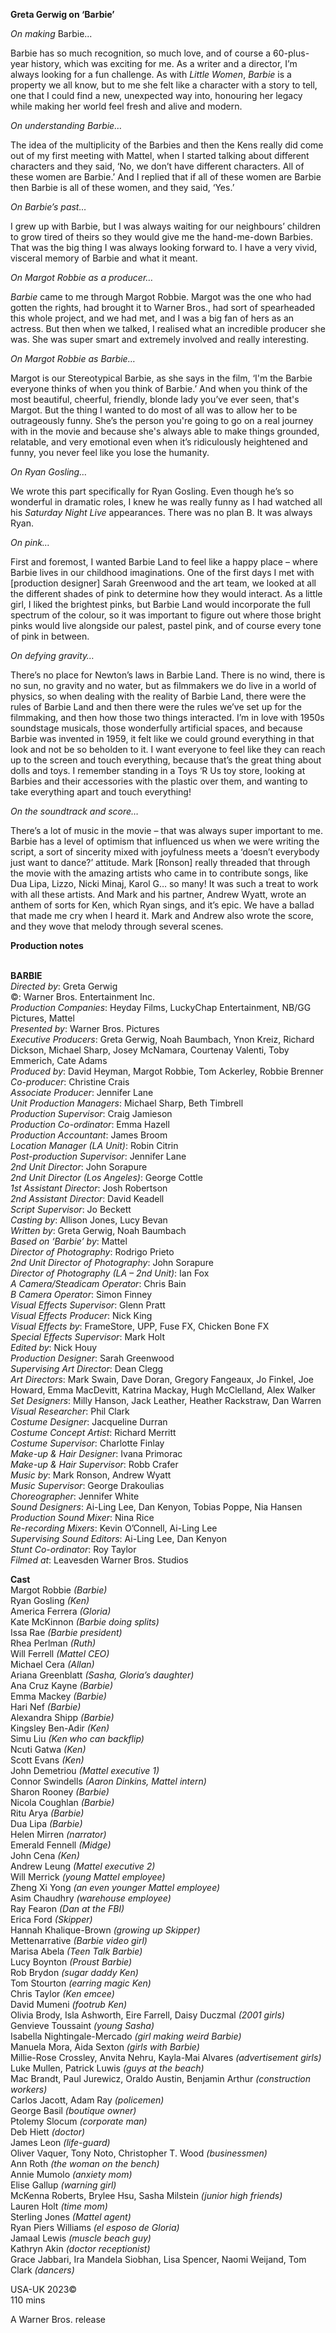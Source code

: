

**Greta Gerwig on ‘Barbie’**

_On making_ Barbie...

Barbie has so much recognition, so much love, and of course a 60-plus-year history, which was exciting for me. As a writer and a director, I’m always looking for a fun challenge. As with _Little Women_, _Barbie_ is a property we all know, but to me she felt like a character with a story to tell, one that I could find a new, unexpected way into, honouring her legacy while making her world feel fresh and alive and modern.

_On understanding Barbie…_

The idea of the multiplicity of the Barbies and then the Kens really did come out of my first meeting with Mattel, when I started talking about different characters and they said, ‘No, we don’t have different characters. All of these women are Barbie.’ And I replied that if all of these women are Barbie then Barbie is all of these women, and they said, ‘Yes.’

_On Barbie’s past…_

I grew up with Barbie, but I was always waiting for our neighbours’ children to grow tired of theirs so they would give me the hand-me-down Barbies. That was the big thing I was always looking forward to. I have a very vivid, visceral memory of Barbie and what it meant.

_On Margot Robbie as a producer…_

_Barbie_ came to me through Margot Robbie. Margot was the one who had gotten the rights, had brought it to Warner Bros., had sort of spearheaded this whole project, and we had met, and I was a big fan of hers as an actress. But then when we talked, I realised what an incredible producer she was. She was super smart and extremely involved and really interesting.

_On Margot Robbie as Barbie…_

Margot is our Stereotypical Barbie, as she says in the film, ‘I'm the Barbie everyone thinks of when you think of Barbie.’ And when you think of the most beautiful, cheerful, friendly, blonde lady you’ve ever seen, that's Margot. But the thing I wanted to do most of all was to allow her to be outrageously funny. She’s the person you're going to go on a real journey with in the movie and because she's always able to make things grounded, relatable, and very emotional even when it’s ridiculously heightened and funny, you never feel like you lose the humanity.

_On Ryan Gosling…_

We wrote this part specifically for Ryan Gosling. Even though he’s so wonderful in dramatic roles, I knew he was really funny as I had watched all his _Saturday Night Live_ appearances. There was no plan B. It was always Ryan.

_On pink…_

First and foremost, I wanted Barbie Land to feel like a happy place – where Barbie lives in our childhood imaginations. One of the first days I met with [production designer] Sarah Greenwood and the art team, we looked at all the different shades of pink to determine how they would interact. As a little girl, I liked the brightest pinks, but Barbie Land would incorporate the full spectrum of the colour, so it was important to figure out where those bright pinks would live alongside our palest, pastel pink, and of course every tone of pink in between.

_On defying gravity…_

There’s no place for Newton’s laws in Barbie Land. There is no wind, there is no sun, no gravity and no water, but as filmmakers we do live in a world of physics, so when dealing with the reality of Barbie Land, there were the rules of Barbie Land and then there were the rules we’ve set up for the filmmaking, and then how those two things interacted. I’m in love with 1950s soundstage musicals, those wonderfully artificial spaces, and because Barbie was invented in 1959, it felt like we could ground everything in that look and not be so beholden to it. I want everyone to feel like they can reach up to the screen and touch everything, because that’s the great thing about dolls and toys. I remember standing in a Toys ‘R Us toy store, looking at Barbies and their accessories with the plastic over them, and wanting to take everything apart and touch everything!

_On the soundtrack and score…_

There’s a lot of music in the movie – that was always super important to me. Barbie has a level of optimism that influenced us when we were writing the script, a sort of sincerity mixed with joyfulness meets a ‘doesn’t everybody just want to dance?’ attitude. Mark [Ronson] really threaded that through the movie with the amazing artists who came in to contribute songs, like Dua Lipa, Lizzo, Nicki Minaj, Karol G… so many! It was such a treat to work with all these artists. And Mark and his partner, Andrew Wyatt, wrote an anthem of sorts for Ken, which Ryan sings, and it’s epic. We have a ballad that made me cry when I heard it. Mark and Andrew also wrote the score, and they wove that melody through several scenes.

**Production notes**
<br><br>

**BARBIE**  
_Directed by_: Greta Gerwig  
©: Warner Bros. Entertainment Inc.  
_Production Companies_: Heyday Films,  LuckyChap Entertainment, NB/GG Pictures, Mattel  
_Presented by_: Warner Bros. Pictures  
_Executive Producers_: Greta Gerwig,  Noah Baumbach, Ynon Kreiz, Richard Dickson, Michael Sharp, Josey McNamara,  Courtenay Valenti, Toby Emmerich, Cate Adams  
_Produced by_: David Heyman, Margot Robbie,  Tom Ackerley, Robbie Brenner  
_Co-producer_: Christine Crais  
_Associate Producer_: Jennifer Lane  
_Unit Production Managers_: Michael Sharp,  Beth Timbrell  
_Production Supervisor_: Craig Jamieson  
_Production Co-ordinator_: Emma Hazell  
_Production Accountant_: James Broom  
_Location Manager (LA Unit)_: Robin Citrin  
_Post-production Supervisor_: Jennifer Lane  
_2nd Unit Director_: John Sorapure  
_2nd Unit Director (Los Angeles)_: George Cottle  
_1st Assistant Director_: Josh Robertson  
_2nd Assistant Director_: David Keadell  
_Script Supervisor_: Jo Beckett  
_Casting by_: Allison Jones, Lucy Bevan  
_Written by_: Greta Gerwig, Noah Baumbach  
_Based on ‘Barbie’ by_: Mattel  
_Director of Photography_: Rodrigo Prieto  
_2nd Unit Director of Photography_: John Sorapure  
_Director of Photography (LA – 2nd Unit)_: Ian Fox  
_A Camera/Steadicam Operator_: Chris Bain  
_B Camera Operator_: Simon Finney  
_Visual Effects Supervisor_: Glenn Pratt  
_Visual Effects Producer_: Nick King  
_Visual Effects by_: FrameStore, UPP, Fuse FX, Chicken Bone FX  
_Special Effects Supervisor_: Mark Holt  
_Edited by_: Nick Houy  
_Production Designer_: Sarah Greenwood  
_Supervising Art Director_: Dean Clegg  
_Art Directors_: Mark Swain, Dave Doran,  Gregory Fangeaux, Jo Finkel, Joe Howard,  Emma MacDevitt, Katrina Mackay,  Hugh McClelland, Alex Walker  
_Set Designers_: Milly Hanson, Jack Leather,  Heather Rackstraw, Dan Warren  
_Visual Researcher_: Phil Clark  
_Costume Designer_: Jacqueline Durran  
_Costume Concept Artist_: Richard Merritt  
_Costume Supervisor_: Charlotte Finlay  
_Make-up & Hair Designer_: Ivana Primorac  
_Make-up & Hair Supervisor_: Robb Crafer  
_Music by_: Mark Ronson, Andrew Wyatt  
_Music Supervisor_: George Drakoulias  
_Choreographer_: Jennifer White  
_Sound Designers_: Ai-Ling Lee, Dan Kenyon,  Tobias Poppe, Nia Hansen  
_Production Sound Mixer_: Nina Rice  
_Re-recording Mixers_: Kevin O’Connell, Ai-Ling Lee  
_Supervising Sound Editors_: Ai-Ling Lee,  Dan Kenyon  
_Stunt Co-ordinator_: Roy Taylor  
_Filmed at_: Leavesden Warner Bros. Studios

**Cast**  
Margot Robbie _(Barbie)_  
Ryan Gosling _(Ken)_  
America Ferrera _(Gloria)_  
Kate McKinnon _(Barbie doing splits)_  
Issa Rae _(Barbie president)_  
Rhea Perlman _(Ruth)_  
Will Ferrell _(Mattel CEO)_  
Michael Cera _(Allan)_  
Ariana Greenblatt _(Sasha, Gloria’s daughter)_  
Ana Cruz Kayne _(Barbie)_  
Emma Mackey _(Barbie)_  
Hari Nef _(Barbie)_  
Alexandra Shipp _(Barbie)_  
Kingsley Ben-Adir _(Ken)_  
Simu Liu _(Ken who can backflip)_  
Ncuti Gatwa _(Ken)_  
Scott Evans _(Ken)_  
John Demetriou _(Mattel executive 1)_  
Connor Swindells _(Aaron Dinkins, Mattel intern)_  
Sharon Rooney _(Barbie)_  
Nicola Coughlan _(Barbie)_  
Ritu Arya _(Barbie)_  
Dua Lipa _(Barbie)_  
Helen Mirren _(narrator)_  
Emerald Fennell _(Midge)_  
John Cena _(Ken)_  
Andrew Leung _(Mattel executive 2)_  
Will Merrick _(young Mattel employee)_  
Zheng Xi Yong _(an even younger Mattel employee)_  
Asim Chaudhry _(warehouse employee)_  
Ray Fearon _(Dan at the FBI)_  
Erica Ford _(Skipper)_  
Hannah Khalique-Brown _(growing up Skipper)_  
Mettenarrative _(Barbie video girl)_  
Marisa Abela _(Teen Talk Barbie)_  
Lucy Boynton _(Proust Barbie)_  
Rob Brydon _(sugar daddy Ken)_  
Tom Stourton _(earring magic Ken)_  
Chris Taylor _(Ken emcee)_  
David Mumeni _(footrub Ken)_  
Olivia Brody, Isla Ashworth, Eire Farrell,  Daisy Duczmal _(2001 girls)_  
Genvieve Toussaint _(young Sasha)_  
Isabella Nightingale-Mercado _(girl making weird Barbie)_  
Manuela Mora, Aida Sexton _(girls with Barbie)_  
Millie-Rose Crossley, Anvita Nehru,  Kayla-Mai Alvares _(advertisement girls)_  
Luke Mullen, Patrick Luwis _(guys at the beach)_  
Mac Brandt, Paul Jurewicz, Oraldo Austin, Benjamin Arthur _(construction workers)_  
Carlos Jacott, Adam Ray _(policemen)_  
George Basil _(boutique owner)_  
Ptolemy Slocum _(corporate man)_  
Deb Hiett _(doctor)_  
James Leon _(life-guard)_  
Oliver Vaquer, Tony Noto, Christopher T. Wood _(businessmen)_  
Ann Roth _(the woman on the bench)_  
Annie Mumolo _(anxiety mom)_  
Elise Gallup _(warning girl)_  
McKenna Roberts, Brylee Hsu, Sasha Milstein _(junior high friends)_  
Lauren Holt _(time mom)_  
Sterling Jones _(Mattel agent)_  
Ryan Piers Williams _(el esposo de Gloria)_  
Jamaal Lewis _(muscle beach guy)_  
Kathryn Akin _(doctor receptionist)_  
Grace Jabbari, Ira Mandela Siobhan, Lisa Spencer, Naomi Weijand, Tom Clark _(dancers)_

USA-UK 2023©  
110 mins

A Warner Bros. release
<br><br>
<!--stackedit_data:
eyJoaXN0b3J5IjpbLTc1NzU4ODQ5N119
-->